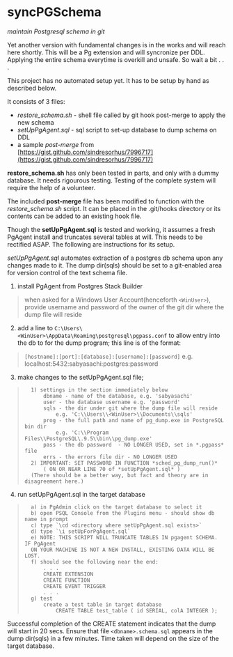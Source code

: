 # syncPGSchema
*maintain Postgresql schema in git*

Yet another version with fundamental changes is in the works and will reach here shortly.  This will be a Pg extension and will syncronize per DDL. Applying the entire schema everytime is overkill and unsafe.  So wait a bit . . .

This project has no automated setup yet.  It has to be setup by hand as 
described below.

It consists of 3 files:
 - *restore_schema.sh* - shell file called by git hook post-merge to apply
   the new schema
 - *setUpPgAgent.sql* - sql script to set-up database to dump schema on DDL 
 - a sample *post-merge* from [https://gist.github.com/sindresorhus/7996717](https://gist.github.com/sindresorhus/7996717)

**restore_schema.sh** has only been tested in parts, and only with a dummy database.  It needs rigourous testing.  Testing of the complete system will require the help of a volunteer.

The included **post-merge** file has been modified to function with the *restore_schema.sh* script.  It can be placed in the .git/hooks directory or its contents can be added to an existing hook file.

Though the **setUpPgAgent.sql** is tested and working, it assumes a fresh PgAgent install and truncates several tables at will.  This needs to be rectified ASAP.  The following are instructions for its setup.
 
*setUpPgAgent.sql* automates extraction of a postgres db schema upon any changes made to it.  The dump dir(sqls) should be set to a git-enabled area for version control of the text schema file.  

1) install PgAgent from Postgres Stack Builder
> when asked for a Windows User Account(henceforth `<WinUser>`), provide username and password of the owner of the git dir where the dump file will reside

2) add a line to `C:\Users\<WinUser>\AppData\Roaming\postgresql\pgpass.conf` to allow entry into the db to for the dump program; this line is of the format:
>   `[hostname]:[port]:[database]:[username]:[password]`
>   e.g. localhost:5432:sabyasachi:postgres:password

3) make changes to the setUpPgAgent.sql file; 
>	    1) settings in the section immediately below
>		    dbname - name of the database, e.g. 'sabyasachi'
>		    user - the database username e.g. 'password'
>		    sqls - the dir under git where the dump file will reside
>			    e.g. 'C:\\Users\\<WinUser>\\Documents\\sqls'
>		    prog - the full path and name of pg_dump.exe in PostgreSQL bin dir 
>			    e.g. 'C:\\Program Files\\PostgreSQL\.9.5\\bin\\pg_dump.exe'
>   		pass - the db password  - NO LONGER USED, set in *.pgpass* file 	
>   		errs - the errors file dir - NO LONGER USED
>   	2) IMPORTANT: SET PASSWORD IN FUNCTION *sched_pg_dump_run()*
>			( ON OR NEAR LINE 70 of *setUpPgAgent.sql* )
>		(There should be a better way, but fact and theory are in disagreement here.)

4) run setUpPgAgent.sql in the target database
>   	a) in PgAdmin click on the target database to select it
>	    b) open PSQL Console from the Plugins menu - should show db name in prompt
>   	c) type `\cd <directory where setUpPgAgent.sql exists>`
>   	d) type `\i setUpForPgAgent.sql`
>   	e) NOTE: THIS SCRIPT WILL TRUNCATE TABLES IN pgagent SCHEMA.  IF PgAgent
>		ON YOUR MACHINE IS NOT A NEW INSTALL, EXISTING DATA WILL BE LOST.
>   	f) should see the following near the end:
>   		. . . 
>	    	CREATE EXTENSION
>	    	CREATE FUNCTION
>		    CREATE EVENT TRIGGER
>		    . . .
>   	g) test
>   		create a test table in target database
>   			CREATE TABLE test_table ( id SERIAL, colA INTEGER );

Successful completion of the CREATE statement indicates that the dump will start in 20 secs.  Ensure that file `<dbname>.schema.sql` appears in the dump dir(sqls) in a few minutes.  Time taken will depend on the size of the target database.
